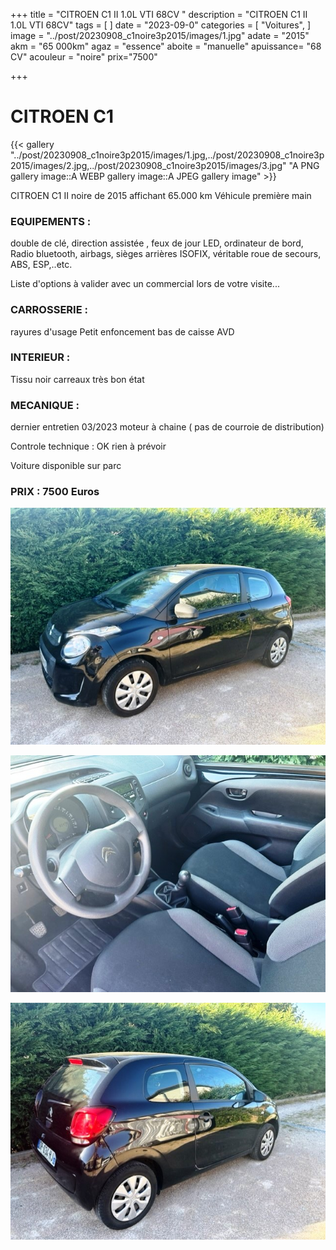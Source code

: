 +++
title = "CITROEN C1 II 1.0L VTI 68CV "
description = "CITROEN C1 II 1.0L VTI 68CV"
tags = [
]
date = "2023-09-0"
categories = [
    "Voitures",
]
image = "../post/20230908_c1noire3p2015/images/1.jpg"
adate = "2015"
akm = "65 000km"
agaz = "essence"
aboite = "manuelle"
apuissance= "68 CV"
acouleur = "noire"
prix="7500"

+++

# CITROEN C1

{{< gallery "../post/20230908_c1noire3p2015/images/1.jpg,../post/20230908_c1noire3p2015/images/2.jpg,../post/20230908_c1noire3p2015/images/3.jpg" "A PNG gallery image::A WEBP gallery image::A JPEG gallery image" >}}


CITROEN C1 II noire de 2015 affichant 65.000 km
Véhicule première main


### EQUIPEMENTS :
double de clé, direction assistée , feux de jour LED, ordinateur de bord, Radio bluetooth, airbags, sièges arrières ISOFIX, véritable roue de secours, ABS, ESP,..etc.

Liste d'options à valider avec un commercial lors de votre visite...


### CARROSSERIE :
rayures d'usage
Petit enfoncement bas de caisse AVD

### INTERIEUR :
Tissu noir carreaux très bon état

### MECANIQUE :
dernier entretien 03/2023
moteur à chaine ( pas de courroie de distribution)



Controle technique : OK
rien à prévoir


Voiture disponible sur parc


### PRIX : 7500 Euros


<!-- more -->


![](images/1.jpg)

![](images/2.jpg)

![](images/3.jpg)

